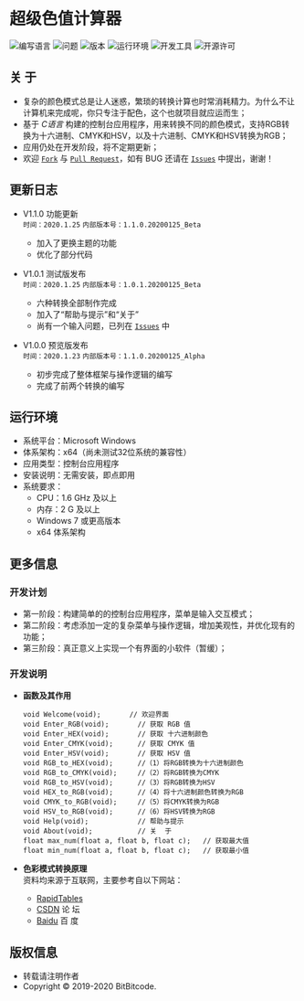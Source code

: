 # 超级色值计算器


![编写语言](https://img.shields.io/badge/Language-C-E02080)
![问题](https://img.shields.io/badge/Issue-1/1-FF0000)
![版本](https://img.shields.io/badge/Version-1.1.0-0078D7)
![运行环境](https://img.shields.io/badge/Platform-Windows-0078D7)
![开发工具](https://img.shields.io/badge/IDE-Visual_Studio-9153CC)
![开源许可](https://img.shields.io/badge/License-MIT-45BF17)


## 关  于
  + 复杂的颜色模式总是让人迷惑，繁琐的转换计算也时常消耗精力。为什么不让计算机来完成呢，你只专注于配色，这个也就项目就应运而生；
  + 基于 *C语言* 构建的控制台应用程序，用来转换不同的颜色模式，支持RGB转换为十六进制、CMYK和HSV，以及十六进制、CMYK和HSV转换为RGB；
  + 应用仍处在开发阶段，将不定期更新；
  + 欢迎 [`Fork`](https://github.com/login?return_to=%2FBitBitcode%2FRGB-Converter) 与 [`Pull Request`](https://github.com/BitBitcode/RGB-Converter/pulls)，如有 BUG 还请在 [`Issues`](https://github.com/BitBitcode/RGB-Converter/issues) 中提出，谢谢！


## 更新日志
  + V1.1.0 功能更新
  <br> `时间：2020.1.25`  `内部版本号：1.1.0.20200125_Beta`
    - 加入了更换主题的功能
    - 优化了部分代码

  + V1.0.1 测试版发布
  <br>`时间：2020.1.25`  `内部版本号：1.0.1.20200125_Beta`
    - 六种转换全部制作完成
    - 加入了“帮助与提示”和“关于”
    - 尚有一个输入问题，已列在 [`Issues`](https://github.com/BitBitcode/RGB-Converter/issues) 中

  + V1.0.0 预览版发布
  <br>`时间：2020.1.23`  `内部版本号：1.1.0.20200125_Alpha`
    - 初步完成了整体框架与操作逻辑的编写
    - 完成了前两个转换的编写


## 运行环境
  + 系统平台：Microsoft Windows
  + 体系架构：x64（尚未测试32位系统的兼容性）
  + 应用类型：控制台应用程序
  + 安装说明：无需安装，即点即用
  + 系统要求：
    - CPU：1.6 GHz 及以上
    - 内存：2 G 及以上
    - Windows 7 或更高版本
    - x64 体系架构


## 更多信息
### 开发计划
  + 第一阶段：构建简单的的控制台应用程序，菜单是输入交互模式；
  + 第二阶段：考虑添加一定的复杂菜单与操作逻辑，增加美观性，并优化现有的功能；
  + 第三阶段：真正意义上实现一个有界面的小软件（暂缓）；

### 开发说明
  + **函数及其作用**
      ```
      void Welcome(void);	    // 欢迎界面
      void Enter_RGB(void);       // 获取 RGB 值
      void Enter_HEX(void);       // 获取 十六进制颜色
      void Enter_CMYK(void);      // 获取 CMYK 值
      void Enter_HSV(void);       // 获取 HSV 值
      void RGB_to_HEX(void);      //（1）将RGB转换为十六进制颜色
      void RGB_to_CMYK(void);     //（2）将RGB转换为CMYK
      void RGB_to_HSV(void);      //（3）将RGB转换为HSV
      void HEX_to_RGB(void);      //（4）将十六进制颜色转换为RGB
      void CMYK_to_RGB(void);     //（5）将CMYK转换为RGB
      void HSV_to_RGB(void);      //（6）将HSV转换为RGB
      void Help(void);            // 帮助与提示
      void About(void);           // 关  于
      float max_num(float a, float b, float c);	  // 获取最大值
      float min_num(float a, float b, float c);	  // 获取最小值 
      ```

  + **色彩模式转换原理**
    <br>资料均来源于互联网，主要参考自以下网站：
    * [RapidTables](https://www.rapidtables.com/convert/color/index.html)
    * [CSDN](https://www.csdn.net/) 论  坛
    * [Baidu](https://www.baidu.com/) 百  度


## 版权信息
  + 转载请注明作者
  + Copyright © 2019-2020 BitBitcode.
